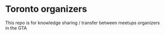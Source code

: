 # Toronto organizers
This repo is for knowledge sharing / transfer between meetups organizers in the GTA
